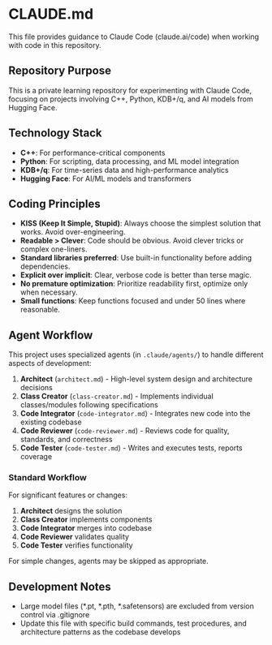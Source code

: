 # CLAUDE.md

This file provides guidance to Claude Code (claude.ai/code) when working with code in this repository.

## Repository Purpose

This is a private learning repository for experimenting with Claude Code, focusing on projects involving C++, Python, KDB+/q, and AI models from Hugging Face.

## Technology Stack

- **C++**: For performance-critical components
- **Python**: For scripting, data processing, and ML model integration
- **KDB+/q**: For time-series data and high-performance analytics
- **Hugging Face**: For AI/ML models and transformers

## Coding Principles

- **KISS (Keep It Simple, Stupid)**: Always choose the simplest solution that works. Avoid over-engineering.
- **Readable > Clever**: Code should be obvious. Avoid clever tricks or complex one-liners.
- **Standard libraries preferred**: Use built-in functionality before adding dependencies.
- **Explicit over implicit**: Clear, verbose code is better than terse magic.
- **No premature optimization**: Prioritize readability first, optimize only when necessary.
- **Small functions**: Keep functions focused and under 50 lines where reasonable.

## Agent Workflow

This project uses specialized agents (in `.claude/agents/`) to handle different aspects of development:

1. **Architect** (`architect.md`) - High-level system design and architecture decisions
2. **Class Creator** (`class-creator.md`) - Implements individual classes/modules following specifications
3. **Code Integrator** (`code-integrator.md`) - Integrates new code into the existing codebase
4. **Code Reviewer** (`code-reviewer.md`) - Reviews code for quality, standards, and correctness
5. **Code Tester** (`code-tester.md`) - Writes and executes tests, reports coverage

### Standard Workflow

For significant features or changes:
1. **Architect** designs the solution
2. **Class Creator** implements components
3. **Code Integrator** merges into codebase
4. **Code Reviewer** validates quality
5. **Code Tester** verifies functionality

For simple changes, agents may be skipped as appropriate.

## Development Notes

- Large model files (*.pt, *.pth, *.safetensors) are excluded from version control via .gitignore
- Update this file with specific build commands, test procedures, and architecture patterns as the codebase develops
